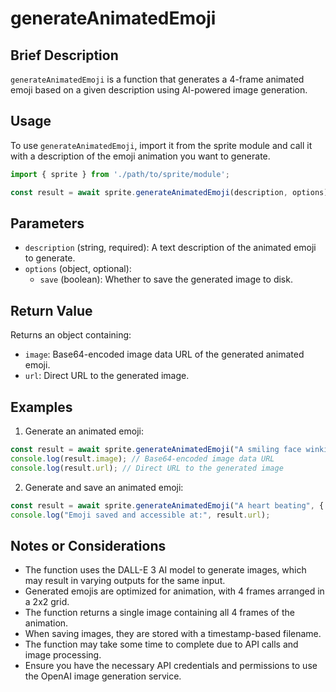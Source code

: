 # generateAnimatedEmoji

## Brief Description
`generateAnimatedEmoji` is a function that generates a 4-frame animated emoji based on a given description using AI-powered image generation.

## Usage
To use `generateAnimatedEmoji`, import it from the sprite module and call it with a description of the emoji animation you want to generate.

```javascript
import { sprite } from './path/to/sprite/module';

const result = await sprite.generateAnimatedEmoji(description, options);
```

## Parameters
- `description` (string, required): A text description of the animated emoji to generate.
- `options` (object, optional):
  - `save` (boolean): Whether to save the generated image to disk.

## Return Value
Returns an object containing:
- `image`: Base64-encoded image data URL of the generated animated emoji.
- `url`: Direct URL to the generated image.

## Examples

1. Generate an animated emoji:
```javascript
const result = await sprite.generateAnimatedEmoji("A smiling face winking");
console.log(result.image); // Base64-encoded image data URL
console.log(result.url); // Direct URL to the generated image
```

2. Generate and save an animated emoji:
```javascript
const result = await sprite.generateAnimatedEmoji("A heart beating", { save: true });
console.log("Emoji saved and accessible at:", result.url);
```

## Notes or Considerations
- The function uses the DALL-E 3 AI model to generate images, which may result in varying outputs for the same input.
- Generated emojis are optimized for animation, with 4 frames arranged in a 2x2 grid.
- The function returns a single image containing all 4 frames of the animation.
- When saving images, they are stored with a timestamp-based filename.
- The function may take some time to complete due to API calls and image processing.
- Ensure you have the necessary API credentials and permissions to use the OpenAI image generation service.